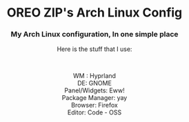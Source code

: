 <h1 align="center">OREO ZIP's Arch Linux Config</h1>
<h3 align="center">My Arch Linux configuration, In one simple place</h3>
<p align="center">Here is the stuff that I use:<p>
<br>
<p align=center>
WM : Hyprland
<br>
DE: GNOME
<br>
Panel/Widgets: Eww!
<br>
Package Manager: yay
<br>
Browser: Firefox
<br>
Editor: Code - OSS
</p>
